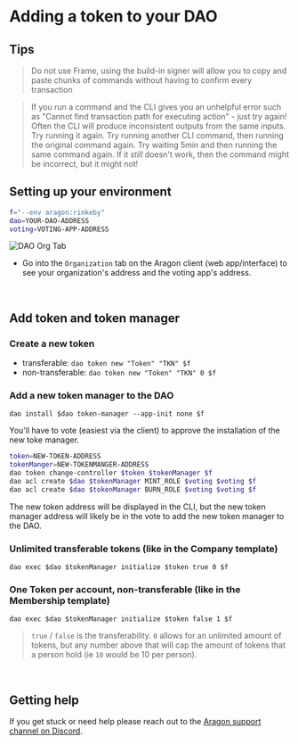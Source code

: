 # Adding a token to your DAO

## Tips

> Do not use Frame, using the build-in signer will allow you to copy and paste chunks of commands without having to confirm every transaction

> If you run a command and the CLI gives you an unhelpful error such as "Cannot find transaction path for executing action" - just try again! Often the CLI will produce inconsistent outputs from the same inputs. Try running it again. Try running another CLI command, then running the original command again. Try waiting 5min and then running the same command again. If it *still* doesn't work, then the command might be incorrect, but it might not!

## Setting up your environment

```bash
f="--env aragon:rinkeby"
dao=YOUR-DAO-ADDRESS
voting=VOTING-APP-ADDRESS
```

![DAO Org Tab](https://i.imgur.com/ob0armT.png)

- Go into the `Organization` tab on the Aragon client (web app/interface) to see your organization's address and the voting app's address.

<br>

## Add token and token manager

### Create a new token

- transferable: `dao token new "Token" "TKN" $f`
- non-transferable: `dao token new "Token" "TKN" 0 $f`

### Add a new token manager to the DAO

`dao install $dao token-manager --app-init none $f`

You'll have to vote (easiest via the client) to approve the installation of the new toke manager.

```bash
token=NEW-TOKEN-ADDRESS
tokenManger=NEW-TOKENMANGER-ADDRESS
dao token change-controller $token $tokenManager $f
dao acl create $dao $tokenManager MINT_ROLE $voting $voting $f
dao acl create $dao $tokenManager BURN_ROLE $voting $voting $f
```

The new token address will be displayed in the CLI, but the new token manager address will likely be in the vote to add the new token manager to the DAO.

### Unlimited transferable tokens (like in the Company template)

`dao exec $dao $tokenManager initialize $token true 0 $f`

### One Token per account, non-transferable (like in the Membership template)

`dao exec $dao $tokenManager initialize $token false 1 $f`

> `true` / `false` is the transferability.
> `0` allows for an unlimited amount of tokens, but any number above that will cap the amount of tokens that a person hold (ie `10` would be 10 per person). 

<br>

## Getting help

If you get stuck or need help please reach out to the [Aragon support channel on Discord](https://discord.gg/NT5fNRp). 

